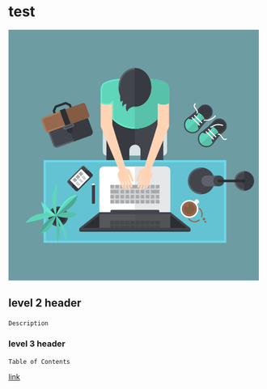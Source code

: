# test

![](Man_at_Desk.png)

## level 2 header
`
Description
`

### level 3 header 
`
Table of Contents
`

[link](https://careernetwork.2u.com/articles/2021/07/18/career-pathways-fintech/)


